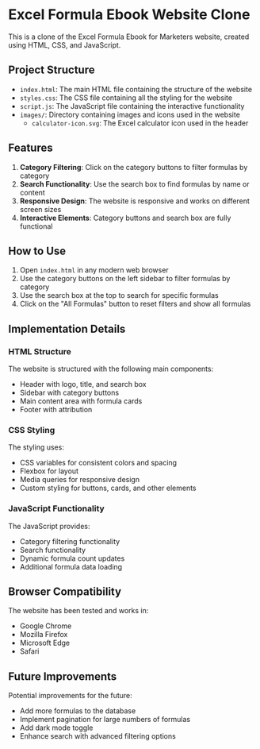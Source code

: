 # Excel Formula Ebook Website Clone

This is a clone of the Excel Formula Ebook for Marketers website, created using HTML, CSS, and JavaScript.

## Project Structure

- `index.html`: The main HTML file containing the structure of the website
- `styles.css`: The CSS file containing all the styling for the website
- `script.js`: The JavaScript file containing the interactive functionality
- `images/`: Directory containing images and icons used in the website
  - `calculator-icon.svg`: The Excel calculator icon used in the header

## Features

1. **Category Filtering**: Click on the category buttons to filter formulas by category
2. **Search Functionality**: Use the search box to find formulas by name or content
3. **Responsive Design**: The website is responsive and works on different screen sizes
4. **Interactive Elements**: Category buttons and search box are fully functional

## How to Use

1. Open `index.html` in any modern web browser
2. Use the category buttons on the left sidebar to filter formulas by category
3. Use the search box at the top to search for specific formulas
4. Click on the "All Formulas" button to reset filters and show all formulas

## Implementation Details

### HTML Structure

The website is structured with the following main components:
- Header with logo, title, and search box
- Sidebar with category buttons
- Main content area with formula cards
- Footer with attribution

### CSS Styling

The styling uses:
- CSS variables for consistent colors and spacing
- Flexbox for layout
- Media queries for responsive design
- Custom styling for buttons, cards, and other elements

### JavaScript Functionality

The JavaScript provides:
- Category filtering functionality
- Search functionality
- Dynamic formula count updates
- Additional formula data loading

## Browser Compatibility

The website has been tested and works in:
- Google Chrome
- Mozilla Firefox
- Microsoft Edge
- Safari

## Future Improvements

Potential improvements for the future:
- Add more formulas to the database
- Implement pagination for large numbers of formulas
- Add dark mode toggle
- Enhance search with advanced filtering options

